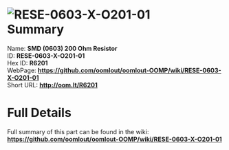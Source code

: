 
![RESE-0603-X-O201-01](https://github.com/oomlout/oomlout-OOMP/blob/master/parts/RESE-0603-X-O201-01/RESE-0603-X-O201-01_420.jpg)   
Summary
=================
  
Name: __SMD (0603) 200 Ohm Resistor__    
ID: __RESE-0603-X-O201-01__   
Hex ID: __R6201__   
WebPage: __https://github.com/oomlout/oomlout-OOMP/wiki/RESE-0603-X-O201-01__   
Short URL: __http://oom.lt/R6201__   

Full Details
==========================
Full summary of this part can be found in the wiki:   
__https://github.com/oomlout/oomlout-OOMP/wiki/RESE-0603-X-O201-01__    

